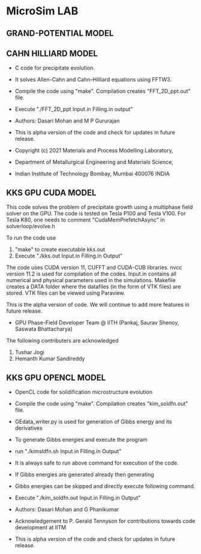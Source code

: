 # MicroSim LAB


## GRAND-POTENTIAL MODEL 


## CAHN HILLIARD MODEL
 * C code for precipitate evolution. 
 * It solves Allen-Cahn and Cahn–Hilliard equations using FFTW3.  
 * Compile the code using "make". Compilation creates "FFT_2D_ppt.out" file. 
 * Execute "./FFT_2D_ppt Input.in Filling.in output" 

 * Authors: Dasari Mohan and M P Gururajan

 * This is alpha version of the code and check for updates in future release. 

 * Copyright (c) 2021 Materials and Process Modelling Laboratory,
 * Department of Metallurgical Engineering and Materials Science, 
 * Indian Institute of Technology Bombay, Mumbai 400076 INDIA

## KKS GPU CUDA MODEL
This code solves the problem of precipitate growth using a multiphase field solver on the GPU.
The code is tested on Tesla P100 and Tesla V100.
For Tesla K80, one needs to comment "CudaMemPrefetchAsync" in solverloop/evolve.h

To run the code use 
1. "make" to create executable kks.out
2. Execute "./kks.out Input.in Filling.in Output"

The code uses CUDA version 11, CUFFT and CUDA-CUB libraries. 
nvcc version 11.2 is used for compilation of the codes.
Input.in contains all numerical and physical parameters used in the simulations. 
Makefile creates a  DATA folder where the datafiles (in the form of VTK files) are stored.
VTK files can be viewed using Paraview.

This is the alpha version of code. We will continue to add more features in future release.


- GPU Phase-Field Developer Team @ IITH
(Pankaj, Saurav Shenoy, Saswata Bhattacharya)

The following contributers are acknowledged
1. Tushar Jogi
2. Hemanth Kumar Sandireddy

## KKS GPU OPENCL MODEL

* OpenCL code for solidification microstructure evolution 

* Compile the code using "make". Compilation creates "kim_soldfn.out" file. 
* GEdata_writer.py is used for generation of Gibbs energy and its derivatives
* To generate Gibbs energies and execute the program
* run "./kimsldfn.sh  Input.in Filling.in Output"
* It is always safe to run above command for execution of the code.

* If Gibbs energies are generated already then generating 
* Gibbs energies can be skipped and directly execute following command.
* Execute "./kim_soldfn.out Input.in Filling.in Output" 

* Authors: Dasari Mohan and G Phanikumar
* Acknowledgement to P. Gerald Tennyson for contributions towards code development at IITM

* This is alpha version of the code and check for updates in future release. 
